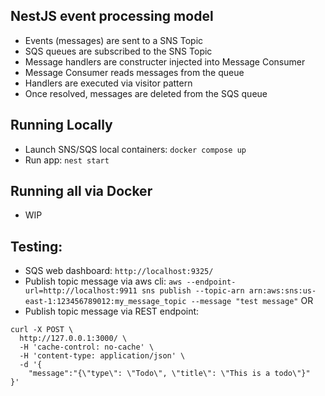 ## NestJS event processing model
* Events (messages) are sent to a SNS Topic
* SQS queues are subscribed to the SNS Topic
* Message handlers are constructer injected into Message Consumer
* Message Consumer reads messages from the queue 
* Handlers are executed via visitor pattern
* Once resolved, messages are deleted from the SQS queue

## Running Locally

* Launch SNS/SQS local containers: `docker compose up`
* Run app: `nest start`

## Running all via Docker 
* WIP

## Testing:
* SQS web dashboard: `http://localhost:9325/`
* Publish topic message via aws cli: `aws --endpoint-url=http://localhost:9911 sns publish --topic-arn arn:aws:sns:us-east-1:123456789012:my_message_topic --message "test message"`
OR
* Publish topic message via REST endpoint: 
```
curl -X POST \
  http://127.0.0.1:3000/ \
  -H 'cache-control: no-cache' \
  -H 'content-type: application/json' \
  -d '{
	"message":"{\"type\": \"Todo\", \"title\": \"This is a todo\"}"
}'
```